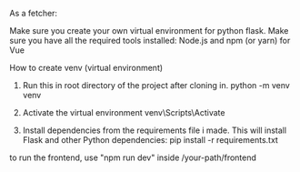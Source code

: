 As a fetcher:

Make sure you create your own virtual environment for python flask.
Make sure you have all the required tools installed:
  Node.js and npm (or yarn) for Vue
  

How to create venv (virtual environment)
1. Run this in root directory of the project after cloning in.
  python -m venv venv

2. Activate the virtual environment
  venv\Scripts\Activate

3. Install dependencies from the requirements file i made. This will install Flask and other Python dependencies:
  pip install -r requirements.txt


to run the frontend, use "npm run dev" inside /your-path/frontend
